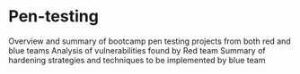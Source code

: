 # Pen-testing
Overview and summary of bootcamp pen testing projects from both red and blue teams
Analysis of vulnerabilities found by Red team
Summary of hardening strategies and techniques to be implemented by blue team
